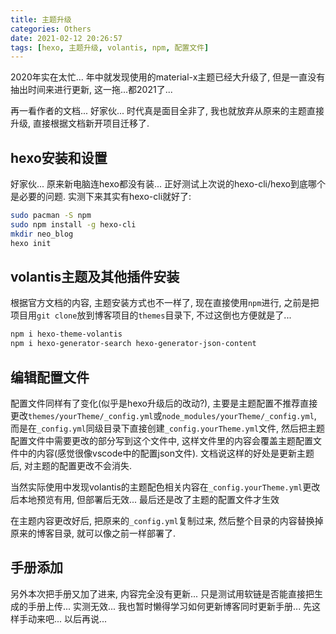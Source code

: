 ```yaml
---
title: 主题升级
categories: Others
date: 2021-02-12 20:26:57
tags: [hexo, 主题升级, volantis, npm, 配置文件]
---
```


2020年实在太忙... 年中就发现使用的material-x主题已经大升级了, 但是一直没有抽出时间来进行更新, 这一拖...都2021了...
<!-- 摘要部分 -->
<!-- more -->
再一看作者的文档... 好家伙... 时代真是面目全非了, 我也就放弃从原来的主题直接升级, 直接根据文档新开项目迁移了.

## hexo安装和设置

好家伙... 原来新电脑连hexo都没有装... 正好测试上次说的hexo-cli/hexo到底哪个是必要的问题. 实测下来其实有hexo-cli就好了:

```bash
sudo pacman -S npm
sudo npm install -g hexo-cli
mkdir neo_blog
hexo init
```

## volantis主题及其他插件安装

根据官方文档的内容, 主题安装方式也不一样了, 现在直接使用`npm`进行, 之前是把项目用`git clone`放到博客项目的`themes`目录下, 不过这倒也方便就是了...

```bash
npm i hexo-theme-volantis
npm i hexo-generator-search hexo-generator-json-content
```

## 编辑配置文件

配置文件同样有了变化(似乎是hexo升级后的改动?), 主要是主题配置不推荐直接更改`themes/yourTheme/_config.yml`或`node_modules/yourTheme/_config.yml`, 而是在`_config.yml`同级目录下直接创建`_config.yourTheme.yml`文件, 然后把主题配置文件中需要更改的部分写到这个文件中, 这样文件里的内容会覆盖主题配置文件中的内容(感觉很像vscode中的配置json文件). 文档说这样的好处是更新主题后, 对主题的配置更改不会消失.

当然实际使用中发现volantis的主题配色相关内容在`_config.yourTheme.yml`更改后本地预览有用, 但部署后无效... 最后还是改了主题的配置文件才生效

在主题内容更改好后, 把原来的`_config.yml`复制过来, 然后整个目录的内容替换掉原来的博客目录, 就可以像之前一样部署了.

## 手册添加

另外本次把手册又加了进来, 内容完全没有更新... 只是测试用软链是否能直接把生成的手册上传... 实测无效... 我也暂时懒得学习如何更新博客同时更新手册... 先这样手动来吧... 以后再说...
